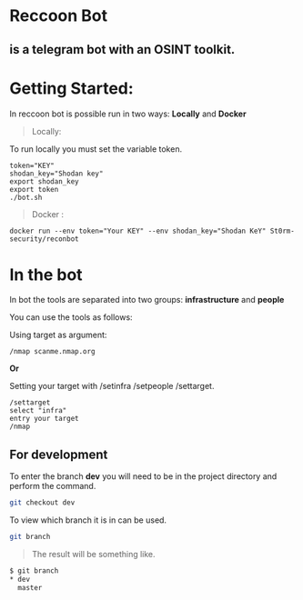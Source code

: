 
# Reccoon Bot 

## is a telegram bot with an OSINT toolkit.

# Getting Started:

In reccoon bot is possible run in two ways:
**Locally** and **Docker**


> Locally:

To run locally you must set the variable token.

```
token="KEY"
shodan_key="Shodan key"
export shodan_key
export token
./bot.sh
```

> Docker :
```
docker run --env token="Your KEY" --env shodan_key="Shodan KeY" St0rm-security/reconbot
```

# In the bot 

In bot the tools are separated into two groups:
**infrastructure** and **people**

You can use the tools as follows:

Using target as argument:
```
/nmap scanme.nmap.org
```

**Or**

Setting your target with /setinfra /setpeople /settarget.
```
/settarget 
select "infra" 
entry your target 
/nmap
```  

## For development
To enter the branch **dev** you will need to be in the project directory and perform the command.
```sh
git checkout dev
```

To view which branch it is in can be used.
```sh
git branch
```
> The result will be something like.
```sh
$ git branch
* dev
  master
```
  
